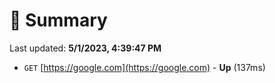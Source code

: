 # 📖 Summary
Last updated: **5/1/2023, 4:39:47 PM**

- `GET` [https://google.com](https://google.com) - **Up** (137ms)
